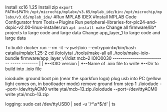 Install xc16 1.25
Install zip
`export PATH=$PATH:/opt/microchip/mplabx/v3.65/mplab_ide/bin:/opt/microchip/mplabx/v3.65/mplab_ide/`
#Run MPLAB IDEX
#Install MPLAB Code Configurator from Tools->Plugins
Run peripheral-libraries-for-pic24-and-dspic-v2.00-linux-installer.run
`apt install make`
Change all firmware/lib* projects to large code and large data
Change app_layer_1 to large code and large data

To build:
docker run --rm -it -v `pwd`:/ioio --entrypoint=/bin/bash catalia/mplab:1.25-2
cd /ioio/ytai
./tools/make-all all
./tools/make-ioio-bundle firmware/app_layer_v1/dist mcb-2 IOIO0030
                         -------------------------- ----- --------
                                      |               |      +--IOIO version
                                      |               +--Name of .ioio file to write
                                      +--Dir to build into .ioio file

ioiodude:
ground boot pin (near the sparkfun logo)
plug usb into PC (yellow light comes on, in bootloader mode)
remove ground from step 1
./ioiodude --port=/dev/ttyACM0 write ytai/mcb-13.zip./ioiodude --port=/dev/ttyACM0 write ytai/mcb-13.zip

logging:
sudo cat /dev/ttyUSB0 | sed -u '/^\s*$/d' | ts
